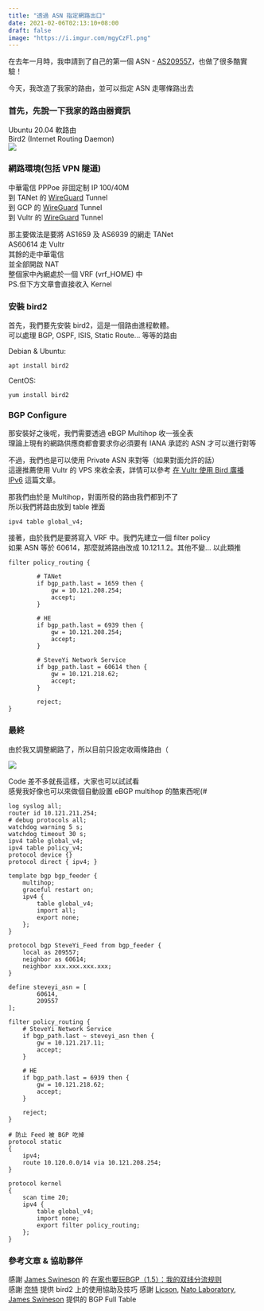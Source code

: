 ```yaml
---
title: "透過 ASN 指定網路出口"
date: 2021-02-06T02:13:10+08:00
draft: false
image: "https://i.imgur.com/mgyCzFl.png"
---
```


在去年一月時，我申請到了自己的第一個 ASN - [AS209557](https://whois.steveyi.net/whois/AS209557)，也做了很多酷實驗！

今天，我改造了我家的路由，並可以指定 ASN 走哪條路出去

### 首先，先說一下我家的路由器資訊

Ubuntu 20.04 軟路由  
Bird2 (Internet Routing Daemon)  
![](https://i.imgur.com/iKW3r01.png)

### 網路環境(包括 VPN 隧道)

中華電信 PPPoe 非固定制 IP 100/40M  
到 TANet 的 [WireGuard](https://wireguard.com/) Tunnel  
到 GCP 的 [WireGuard](https://wireguard.com/) Tunnel  
到 Vultr 的 [WireGuard](https://wireguard.com/) Tunnel  

那主要做法是要將 AS1659 及 AS6939 的網走 TANet  
AS60614 走 Vultr    
其餘的走中華電信  
並全部開啟 NAT  
整個家中內網處於一個 VRF (vrf_HOME) 中  
PS.但下方文章會直接收入 Kernel  

### 安裝 bird2

首先，我們要先安裝 bird2，這是一個路由進程軟體。  
可以處理 BGP, OSPF, ISIS, Static Route... 等等的路由

Debian & Ubuntu:
```
apt install bird2
```

CentOS:
```
yum install bird2
```

### BGP Configure

那安裝好之後呢，我們需要透過 eBGP Multihop 收一張全表  
理論上現有的網路供應商都會要求你必須要有 IANA 承認的 ASN 才可以進行對等

不過，我們也是可以使用 Private ASN 來對等（如果對面允許的話）  
這邊推薦使用 Vultr 的 VPS 來收全表，詳情可以參考 [在 Vultr 使用 Bird 廣播 IPv6](https://blog.steveyi.net/posts/use-bird6-broadcast-ipv6-vultr/) 這篇文章。

那我們由於是 Multihop，對面所發的路由我們都到不了  
所以我們將路由放到 table 裡面

```
ipv4 table global_v4;
```

接著，由於我們是要將寫入 VRF 中。我們先建立一個 filter policy  
如果 ASN 等於 60614，那麼就將路由改成 10.121.1.2。其他不變... 以此類推

```
filter policy_routing {

        # TANet
        if bgp_path.last = 1659 then {
            gw = 10.121.208.254;
            accept;
        }

        # HE
        if bgp_path.last = 6939 then {
            gw = 10.121.208.254;
            accept;
        }
 
        # SteveYi Network Service
        if bgp_path.last = 60614 then {
            gw = 10.121.218.62;
            accept;
        }

        reject;
}
```

### 最終

由於我又調整網路了，所以目前只設定收兩條路由（

![](https://i.imgur.com/mgyCzFl.png)

Code 差不多就長這樣，大家也可以試試看  
感覺我好像也可以來做個自動設置 eBGP multihop 的酷東西呢(#
```
log syslog all;
router id 10.121.211.254;
# debug protocols all;
watchdog warning 5 s;
watchdog timeout 30 s;
ipv4 table global_v4;
ipv4 table policy_v4;
protocol device {}
protocol direct { ipv4; }
 
template bgp bgp_feeder {
    multihop;
    graceful restart on;
    ipv4 {
        table global_v4;
        import all;
        export none;
    };
}
 
protocol bgp SteveYi_Feed from bgp_feeder {
	local as 209557;
    neighbor as 60614;
    neighbor xxx.xxx.xxx.xxx;
}

define steveyi_asn = [
        60614,
        209557
];

filter policy_routing {
    # SteveYi Network Service
    if bgp_path.last ~ steveyi_asn then {
        gw = 10.121.217.11;
        accept;
    }

    # HE
    if bgp_path.last = 6939 then {
        gw = 10.121.218.62;
        accept;
    }

    reject;
}

# 防止 Feed 被 BGP 吃掉
protocol static
{
    ipv4;
	route 10.120.0.0/14 via 10.121.208.254;
}

protocol kernel
{
    scan time 20;
    ipv4 {
        table global_v4;
        import none;
        export filter policy_routing;
    };
}
```

### 參考文章 & 協助夥伴

感謝 [James Swineson](https://swineson.me/) 的 [在家也要玩BGP（1.5）：我的双线分流规则](https://blog.swineson.me/zh/bgp-at-home-1-5-my-filter-rules/)  
感謝 [奈特](https://who.nat.moe/) 提供 bird2 上的使用協助及技巧
感謝 [Licson](https://licson.net/), [Nato Laboratory](https://internet.nat.moe/), [James Swineson](https://swineson.me/) 提供的 BGP Full Table